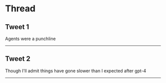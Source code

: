 # Thread

## Tweet 1

Agents were a punchline

---

## Tweet 2

Though I'll admit things have gone slower than I expected after gpt-4

---

